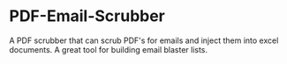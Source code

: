 # PDF-Email-Scrubber
A PDF scrubber that can scrub PDF's for emails and inject them into excel documents. A great tool for building email blaster lists.
